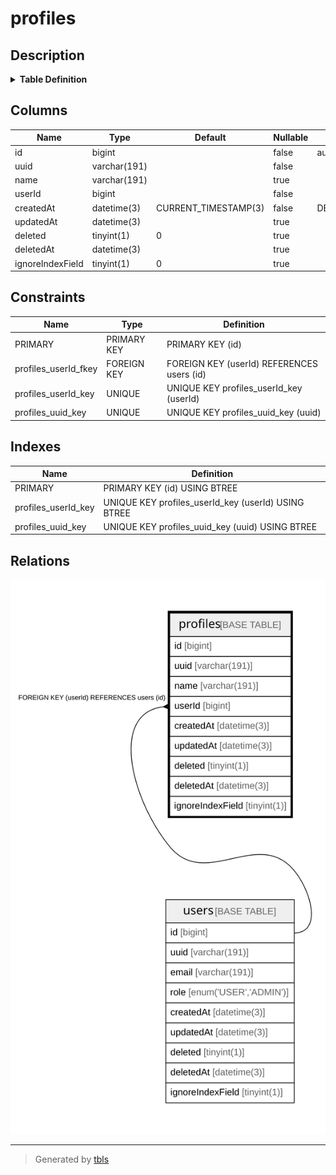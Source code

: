 # profiles

## Description

<details>
<summary><strong>Table Definition</strong></summary>

```sql
CREATE TABLE `profiles` (
  `id` bigint NOT NULL AUTO_INCREMENT,
  `uuid` varchar(191) COLLATE utf8mb4_unicode_ci NOT NULL,
  `name` varchar(191) COLLATE utf8mb4_unicode_ci DEFAULT NULL,
  `userId` bigint NOT NULL,
  `createdAt` datetime(3) NOT NULL DEFAULT CURRENT_TIMESTAMP(3),
  `updatedAt` datetime(3) DEFAULT NULL,
  `deleted` tinyint(1) DEFAULT '0',
  `deletedAt` datetime(3) DEFAULT NULL,
  `ignoreIndexField` tinyint(1) DEFAULT '0',
  PRIMARY KEY (`id`),
  UNIQUE KEY `profiles_uuid_key` (`uuid`),
  UNIQUE KEY `profiles_userId_key` (`userId`),
  CONSTRAINT `profiles_userId_fkey` FOREIGN KEY (`userId`) REFERENCES `users` (`id`) ON DELETE RESTRICT ON UPDATE CASCADE
) ENGINE=InnoDB DEFAULT CHARSET=utf8mb4 COLLATE=utf8mb4_unicode_ci
```

</details>

## Columns

| Name | Type | Default | Nullable | Extra Definition | Children | Parents | Comment |
| ---- | ---- | ------- | -------- | --------------- | -------- | ------- | ------- |
| id | bigint |  | false | auto_increment |  |  |  |
| uuid | varchar(191) |  | false |  |  |  |  |
| name | varchar(191) |  | true |  |  |  |  |
| userId | bigint |  | false |  |  | [users](users.md) |  |
| createdAt | datetime(3) | CURRENT_TIMESTAMP(3) | false | DEFAULT_GENERATED |  |  |  |
| updatedAt | datetime(3) |  | true |  |  |  |  |
| deleted | tinyint(1) | 0 | true |  |  |  |  |
| deletedAt | datetime(3) |  | true |  |  |  |  |
| ignoreIndexField | tinyint(1) | 0 | true |  |  |  |  |

## Constraints

| Name | Type | Definition |
| ---- | ---- | ---------- |
| PRIMARY | PRIMARY KEY | PRIMARY KEY (id) |
| profiles_userId_fkey | FOREIGN KEY | FOREIGN KEY (userId) REFERENCES users (id) |
| profiles_userId_key | UNIQUE | UNIQUE KEY profiles_userId_key (userId) |
| profiles_uuid_key | UNIQUE | UNIQUE KEY profiles_uuid_key (uuid) |

## Indexes

| Name | Definition |
| ---- | ---------- |
| PRIMARY | PRIMARY KEY (id) USING BTREE |
| profiles_userId_key | UNIQUE KEY profiles_userId_key (userId) USING BTREE |
| profiles_uuid_key | UNIQUE KEY profiles_uuid_key (uuid) USING BTREE |

## Relations

![er](profiles.svg)

---

> Generated by [tbls](https://github.com/k1LoW/tbls)
